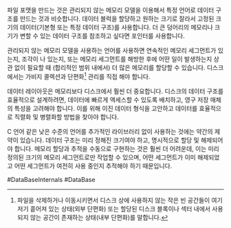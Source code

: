 파일 포맷을 만드는 것은 관리되지 않는 메모리 모델을 이용해서 특정 언어로 데이터 구조를 만드는 것과 비슷합니다. 데이터 블럭을 할당하고 원하는 크기로 잘라서 고정된 크기의 데이터(기본형 또는 특정 데이터 구조)를 사용합니다. 더 큰 덩어리의 메모리나 크기가 변할 수 있는 데이터 구조를 참조하고 싶다면 포인터를 사용합니다.

관리되지 않는 메모리 모델을 사용하는 언어를 사용하면 연속적인 메모리 세그먼트가 있는지, 조각이 나 있는지, 또는 메모리 세그먼트를 해방한 후에 어떤 일이 발생하는지 상관 없이 필요할 때 (합리적인 범위 내에서) 더 많은 메모리를 할당할 수 있습니다. 디스크에서는 가비지 콜렉션과 단편화[^1] 관리를 직접 해야 합니다.

데이터 레이아웃은 메모리보다 디스크에서 훨씬 더 중요합니다. 디스크의 데이터 구조를 효율적으로 설계하려면, 데이터에 빠르게 액세스할 수 있도록 배치하고, 영구 저장 매체의 특성을 고려해야 합니다. 이를 위해 이진 데이터 형식을 고안하고 데이터를 효율적으로 직렬화 및 병렬화할 방법을 찾아야 합니다.

C 언어 같은 낮은 수준의 언어를 추가적인 라이브러리 없이 사용하는 것에는 약간의 제약이 있습니다. 데이터 구조는 미리 정해진 크기여야 하고, 명시적으로 할당 및 해제되어야 합니다. 메모리 할당과 추적을 수동으로 구현하는 것은 훨씬 더 어려운데, 이는 미리 정의된 크기의 메모리 세그먼트로만 작업할 수 있으며, 어떤 세그먼트가 이미 해제되었고 어떤 세그먼트가 여전히 사용 중인지 추적해야 하기 때문입니다.



#DataBaseInternals #DataBase 

[^1]: 파일을 삭제하거나 이동시키면서 디스크 상에 사용하지 않는 작은 빈 공간들이 여기저기 흩어져 있는 상태(외부 단편화) 또는 할당된 디스크 블록이나 섹터 내에서 사용되지 않는 공간이 존재하는 상태(내부 단편화)를 말합니다.